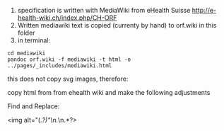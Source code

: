 1. specification is written with MediaWiki from eHealth Suisse http://e-health-wiki.ch/index.php/CH-ORF
2. Written mediawiki text is copied (currenty by hand) to orf.wiki in this folder
3. in terminal:

```
cd mediawiki
pandoc orf.wiki -f mediawiki -t html -o ../pages/_includes/mediawiki.html
```
this does not copy svg images, therefore:

copy html from from ehealth wiki and make the following adjustments

Find and Replace:
<div style="max-width:40%;".*\n.*\n.*

<img alt="(.*?)"\n.*\n.*?>